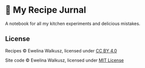 # 🧁 My Recipe Jurnal

A notebook for all my kitchen experiments and delicious mistakes.

## License

Recipes © Ewelina Walkusz, licensed under [CC BY 4.0](https://creativecommons.org/licenses/by/4.0/)  

Site code © Ewelina Walkusz, licensed under [MIT License](LICENSE)
